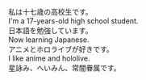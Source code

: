 私は十七歳の高校生です。  
I'm a 17-years-old high school student.  
日本語を勉強しています。  
Now learning Japanese.  
アニメとホロライブが好きです。  
I like anime and hololive.  
星詠み、へいみん、常闇眷属です。  



<!---
xDDoubleTea/xDDoubleTea is a ✨ special ✨ repository because its `README.md` (this file) appears on your GitHub profile.
You can click the Preview link to take a look at your changes.
--->
